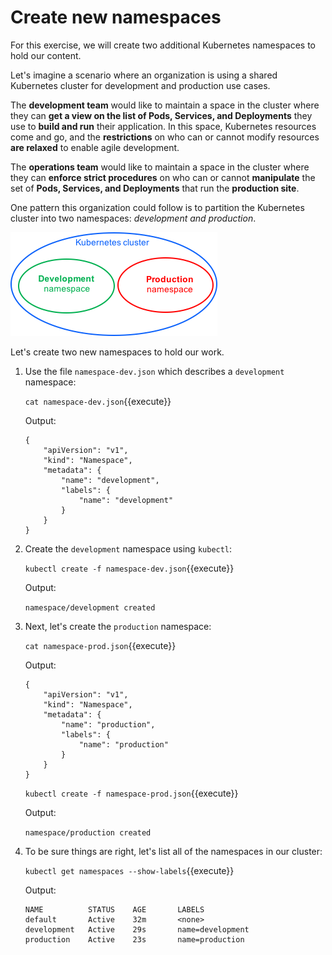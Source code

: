 # Create new namespaces

For this exercise, we will create two additional Kubernetes namespaces to hold our content.

Let's imagine a scenario where an organization is using a shared Kubernetes cluster for development and production use cases.

The **development team** would like to maintain a space in the cluster where they can **get a view on the list of Pods, Services, and Deployments** they use to **build and run** their application. In this space, Kubernetes resources come and go, and the **restrictions** on who can or cannot modify resources **are relaxed** to enable agile development.

The **operations team** would like to maintain a space in the cluster where they can **enforce strict procedures** on who can or cannot **manipulate** the set of **Pods, Services, and Deployments** that run the **production site**.

One pattern this organization could follow is to partition the Kubernetes cluster into two namespaces: **development* and *production**.

![namespaces-diagram](./assets/namespaces-diagram1.png)

Let's create two new namespaces to hold our work.

1. Use the file `namespace-dev.json` which describes a `development` namespace:

    `cat namespace-dev.json`{{execute}}

    Output:
    
    ```
    {
        "apiVersion": "v1",
        "kind": "Namespace",
        "metadata": {
            "name": "development",
            "labels": {
                "name": "development"
            }
        }
    }
    ```

2. Create the `development` namespace using `kubectl`:

    `kubectl create -f namespace-dev.json`{{execute}}

    Output:

    `namespace/development created`

3. Next, let's create the `production` namespace:

    `cat namespace-prod.json`{{execute}}

    Output:
    
    ```
    {
        "apiVersion": "v1",
        "kind": "Namespace",
        "metadata": {
            "name": "production",
            "labels": {
                "name": "production"
            }
        }
    }
    ```

    `kubectl create -f namespace-prod.json`{{execute}}

    Output:

    `namespace/production created`

4. To be sure things are right, let's list all of the namespaces in our cluster:

    `kubectl get namespaces --show-labels`{{execute}}

    Output:
    
    ```
    NAME          STATUS    AGE       LABELS
    default       Active    32m       <none>
    development   Active    29s       name=development
    production    Active    23s       name=production
    ```
